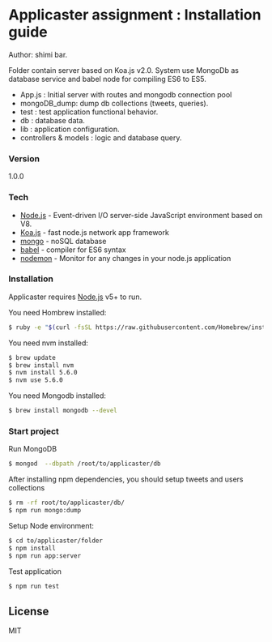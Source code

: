 # Applicaster assignment : Installation guide
Author: shimi bar.

Folder contain server based on Koa.js v2.0. System use MongoDb as database service and babel node for compiling ES6 to ES5.

  - App.js : Initial server with routes and mongodb connection pool
  - mongoDB_dump: dump db collections (tweets, queries).
  - test : test application functional behavior.
  - db : database data.
  - lib : application configuration.
  - controllers & models : logic and database query.


### Version
1.0.0

### Tech


* [Node.js] - Event-driven I/O server-side JavaScript environment based on V8.
* [Koa.js] - fast node.js network app framework
* [mongo] - noSQL database
* [babel] - compiler for ES6 syntax
* [nodemon] - Monitor for any changes in your node.js application



### Installation

Applicaster requires [Node.js](https://nodejs.org/) v5+ to run.

You need Hombrew installed:
```sh
$ ruby -e "$(curl -fsSL https://raw.githubusercontent.com/Homebrew/install/master/install)"
```
You need nvm installed:
```sh
$ brew update
$ brew install nvm
$ nvm install 5.6.0
$ nvm use 5.6.0
```

You need Mongodb installed:

```sh
$ brew install mongodb --devel
```


### Start project
Run MongoDB
```sh
$ mongod  --dbpath /root/to/applicaster/db
```
After installing npm dependencies, you should setup tweets and users collections
```sh
$ rm -rf root/to/applicaster/db/
$ npm run mongo:dump
```
Setup Node environment:
```sh
$ cd to/applicaster/folder
$ npm install
$ npm run app:server
```
Test application
```sh
$ npm run test
```
License
----

MIT

   [babel]: <https://babeljs.io/>
   [mongo]: <https://www.mongodb.com/>
   [node.js]: <https://nodejs.org/en/>
   [Koa.js]: <http://koajs.com/>
   [nodemon]: <https://github.com/remy/nodemon/>


